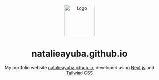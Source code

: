 <div align="center">
  <img src="https://raw.githubusercontent.com/natalieayuba/portfolio/blob/main/public/favicon.png" alt="Logo" width="100" />
</div>
<h1 align="center">
  natalieayuba.github.io
</h1>
<p align="center">
  My portfolio website <a href="natalieayuba.github.io" target="_blank">natalieayuba.github.io</a>, developed using <a href="https://nextjs.org/" target="_blank">Next.js</a> and <a href="https://tailwindcss.com/" target="_blank">Tailwind CSS</a>
</p>
